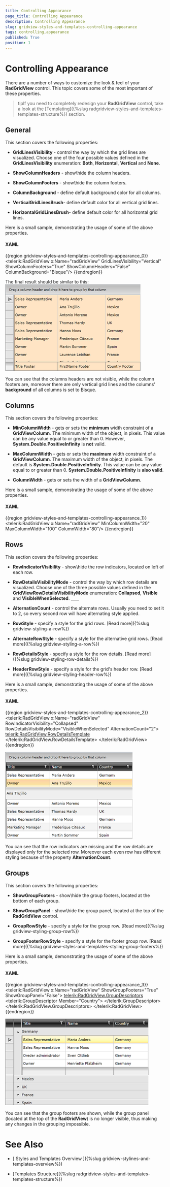 ```yaml
---
title: Controlling Appearance
page_title: Controlling Appearance
description: Controlling Appearance
slug: gridview-styles-and-templates-controlling-appearance
tags: controlling,appearance
published: True
position: 1
---
```


# Controlling Appearance



There are a number of ways to customize the look & feel of your __RadGridView__ control. This topic covers some of the most important of these properties.

>tipIf you need to completely redesign your __RadGridView__ control, take a look at the [Templating]({%slug radgridview-styles-and-templates-templates-structure%}) section.

## General

This section covers the following properties:

* __GridLinesVisibility__ - control the way by which the grid lines are visualized. Choose one of the four possible values defined in the __GridLinesVisibility__ enumeration: __Both__, __Horizontal__, __Vertical__ and __None__. 


* __ShowColumnHeaders__ - show\hide the column headers. 


* __ShowColumnFooters__ - show\hide the column footers. 


* __ColumnBackground__ - define default background color for all columns. 


* __VerticalGridLinesBrush__- define default color for all vertical grid lines. 


* __HorizontalGridLinesBrush__- define default color for all horizontal grid lines.

Here is a small sample, demonstrating the usage of some of the above properties.

#### __XAML__

{{region gridview-styles-and-templates-controlling-appearance_0}}
	<telerik:RadGridView x:Name="radGridView" 
	                                 GridLinesVisibility="Vertical"
	                                 ShowColumnFooters="True"
	                                 ShowColumnHeaders="False"
	                                 ColumnBackground="Bisque"/>
	{{endregion}}



The final result should be similar to this:![](images/RadGridView_Controlling_Appearance_1.png)

You can see that the columns headers are not visible, while the column footers are, moreover there are only vertical grid lines and the columns' __background__ of all columns is set to Bisque.

## Columns

This section covers the following properties:

* __MinColumnWidth__ - gets or sets the __minimum__ width constraint of a __GridViewColumn__. The minimum width of the object, in pixels. This value can be any value equal to or greater than 0. However, __System.Double.PositiveInfinity__ is __not__ valid. 

* __MaxColumnWidth__ - gets or sets the __maximum__ width constraint of a __GridViewColumn__. The maximum width of the object, in pixels. The default is __System.Double.PositiveInfinity__. This value can be any value equal to or greater than 0. __System.Double.PositiveInfinity__ is __also valid__.  

* __ColumnWidth__ - gets or sets the width of a __GridViewColumn__. 

Here is a small sample, demonstrating the usage of some of the above properties.

#### __XAML__

{{region gridview-styles-and-templates-controlling-appearance_1}}
	<telerik:RadGridView x:Name="radGridView" MinColumnWidth="20" MaxColumnWidth="100" ColumnWidth="80"/>
	{{endregion}}



## Rows

This section covers the following properties:

* __RowIndicatorVisibility__ - show\hide the row indicators, located on left of each row. 

* __RowDetailsVisibilityMode__ - control the way by which row details are visualized. Choose one of the three possible values defined in the __GridViewRowDetailsVisibilityMode__ enumeration: __Collapsed__, __Visible__ and __VisibleWhenSelected__. ____

* __AlternationCount__ - control the alternate rows. Usually you need to set it to 2, so every second row will have alternating style applied.

* __RowStyle__ - specify a style for the grid rows. [Read more]({%slug gridview-styling-a-row%})

* __AlternateRowStyle__ - specify a style for the alternative grid rows. [Read more]({%slug gridview-styling-a-row%})

* __RowDetailsStyle__ - specify a style for the row details. [Read more]({%slug gridview-styling-row-details%})

* __HeaderRowStyle__ - specify a style for the grid's header row. [Read more]({%slug gridview-styling-header-row%})

Here is a small sample, demonstrating the usage of some of the above properties.

#### __XAML__

{{region gridview-styles-and-templates-controlling-appearance_2}}
	<telerik:RadGridView x:Name="radGridView" 
	                         RowIndicatorVisibility="Collapsed"
	                         RowDetailsVisibilityMode="VisibleWhenSelected"
	                         AlternationCount="2">
	    <telerik:RadGridView.RowDetailsTemplate>
	        <DataTemplate>
	            <Border BorderThickness="2" Height="35">
	                <TextBlock Text="{Binding Name}" VerticalAlignment="Center" HorizontalAlignment="Center"></TextBlock>
	            </Border>   
	        </DataTemplate>
	    </telerik:RadGridView.RowDetailsTemplate>
	</telerik:RadGridView>
	{{endregion}}

![](images/RadGridView_Controlling_Appearance_2.png)

You can see that the row indicators are missing and the row details are displayed only for the selected row. Moreover each even row has different styling because of the property __AlternationCount__.

## Groups

This section covers the following properties:

* __ShowGroupFooters__ - show\hide the group footers, located at the bottom of each group. 

* __ShowGroupPanel__ - show\hide the group panel, located at the top of the __RadGridView__ control. 

* __GroupRowStyle__ - specify a style for the group row. [Read more]({%slug gridview-styling-group-row%})

* __GroupFooterRowStyle__ - specify a style for the footer group row. [Read more]({%slug gridview-styles-and-templates-styling-group-footers%})

Here is a small sample, demonstrating the usage of some of the above properties.

#### __XAML__

{{region gridview-styles-and-templates-controlling-appearance_3}}
	<telerik:RadGridView x:Name="radGridView"
	                         ShowGroupFooters="True"
	                         ShowGroupPanel="False">
	    <telerik:RadGridView.GroupDescriptors>
					<telerik:GroupDescriptor Member="Country">
					</telerik:GroupDescriptor>
	    </telerik:RadGridView.GroupDescriptors>
	</telerik:RadGridView>
	{{endregion}}

![](images/RadGridView_Controlling_Appearance_3.png)

You can see that the group footers are shown, while the group panel (located at the top of the __RadGridView__) is no longer visible, thus making any changes in the grouping impossible.

# See Also

 * [
        Styles and Templates Overview
      ]({%slug gridview-stylines-and-templates-overview%})

 * [Templates Structure]({%slug radgridview-styles-and-templates-templates-structure%})
